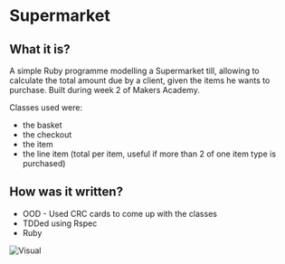 Supermarket
=======================

## What it is?

A simple Ruby programme modelling a Supermarket till, allowing to calculate the total amount due by a client, given the items he wants to purchase. Built during week 2 of Makers Academy.

Classes used were:
- the basket
- the checkout
- the item
- the line item (total per item, useful if more than 2 of one item type is purchased)


## How was it written?

- OOD - Used CRC cards to come up with the classes
- TDDed using Rspec
- Ruby


![Visual](https://github.com/binaryberry/Supermarket/blob/master/Supermarket.jpg)